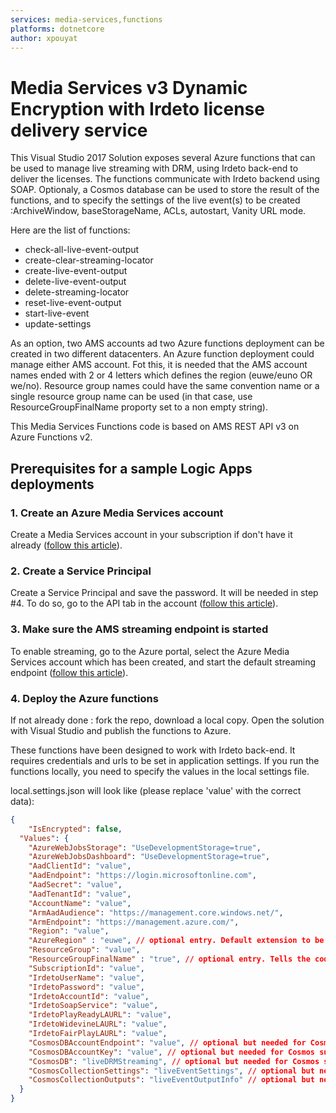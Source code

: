 ```yaml
---
services: media-services,functions
platforms: dotnetcore
author: xpouyat
---
```


# Media Services v3 Dynamic Encryption with Irdeto license delivery service
This Visual Studio 2017 Solution exposes several Azure functions that can be used to manage live streaming with DRM, using Irdeto back-end to deliver the licenses. The functions communicate with Irdeto backend using SOAP. Optionaly, a Cosmos database can be used to store the result of the functions, and to specify the settings of the live event(s) to be created :ArchiveWindow, baseStorageName, ACLs, autostart, Vanity URL mode.

Here are the list of functions:

- check-all-live-event-output
- create-clear-streaming-locator
- create-live-event-output
- delete-live-event-output
- delete-streaming-locator
- reset-live-event-output
- start-live-event
- update-settings

As an option, two AMS accounts ad two Azure functions deployment can be created in two different datacenters. An Azure function deployment could manage either AMS account. Fot this, it is needed that the AMS account names ended with 2 or 4 letters which defines the region (euwe/euno OR we/no). Resource group names could have the same convention name or a single resource group name can be used (in that case, use ResourceGroupFinalName proporty set to a non empty string).

This Media Services Functions code is based on AMS REST API v3 on Azure Functions v2.

## Prerequisites for a sample Logic Apps deployments

### 1. Create an Azure Media Services account

Create a Media Services account in your subscription if don't have it already ([follow this article](https://docs.microsoft.com/en-us/azure/media-services/previous/media-services-portal-create-account)).

### 2. Create a Service Principal

Create a Service Principal and save the password. It will be needed in step #4. To do so, go to the API tab in the account ([follow this article](https://docs.microsoft.com/en-us/azure/media-services/media-services-portal-get-started-with-aad#service-principal-authentication)).

### 3. Make sure the AMS streaming endpoint is started

To enable streaming, go to the Azure portal, select the Azure Media Services account which has been created, and start the default streaming endpoint ([follow this article](https://docs.microsoft.com/en-us/azure/media-services/previous/media-services-portal-vod-get-started#start-the-streaming-endpoint)).

### 4. Deploy the Azure functions
If not already done : fork the repo, download a local copy. Open the solution with Visual Studio and publish the functions to Azure.

These functions have been designed to work with Irdeto back-end. It requires credentials and urls to be set in application settings. If you run the functions locally, you need to specify the values in the local settings file.

local.settings.json will look like (please replace 'value' with the correct data):

```json
{
    "IsEncrypted": false,
  "Values": {
    "AzureWebJobsStorage": "UseDevelopmentStorage=true",
    "AzureWebJobsDashboard": "UseDevelopmentStorage=true",
    "AadClientId": "value",
    "AadEndpoint": "https://login.microsoftonline.com",
    "AadSecret": "value",
    "AadTenantId": "value",
    "AccountName": "value",
    "ArmAadAudience": "https://management.core.windows.net/",
    "ArmEndpoint": "https://management.azure.com/",
    "Region": "value",
    "AzureRegion" : "euwe", // optional entry. Default extension to be added to AMS account name, baseStorageName in settings, and Resource Group
    "ResourceGroup": "value",
    "ResourceGroupFinalName" : "true", // optional entry. Tells the code to not append the AzureRegion code the Resource Group. Put any non empty string
    "SubscriptionId": "value",
    "IrdetoUserName": "value",
    "IrdetoPassword": "value",
    "IrdetoAccountId": "value",
    "IrdetoSoapService": "value",
    "IrdetoPlayReadyLAURL": "value",
    "IrdetoWidevineLAURL": "value",
    "IrdetoFairPlayLAURL": "value",
    "CosmosDBAccountEndpoint": "value", // optional but needed for Cosmos support
    "CosmosDBAccountKey": "value", // optional but needed for Cosmos support
    "CosmosDB": "liveDRMStreaming", // optional but needed for Cosmos support
    "CosmosCollectionSettings": "liveEventSettings", // optional but needed for Settings
    "CosmosCollectionOutputs": "liveEventOutputInfo" // optional but needed for storing the output to Cosmos
  }
}
```